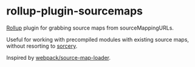 # rollup-plugin-sourcemaps

[Rollup](https://http://rollupjs.org) plugin for grabbing source maps from sourceMappingURLs.

Useful for working with precompiled modules with existing source maps, without resorting to [sorcery](https://github.com/Rich-Harris/sorcery).

Inspired by [webpack/source-map-loader](https://github.com/webpack/source-map-loader).
